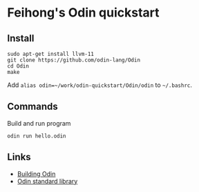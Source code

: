 # Feihong's Odin quickstart

## Install

```
sudo apt-get install llvm-11
git clone https://github.com/odin-lang/Odin
cd Odin
make
```

Add `alias odin=~/work/odin-quickstart/Odin/odin` to `~/.bashrc`.

## Commands

Build and run program

    odin run hello.odin

## Links

- [Building Odin](https://odin-lang.org/docs/install/#building-odin)
- [Odin standard library](https://github.com/odin-lang/Odin/tree/master/core)